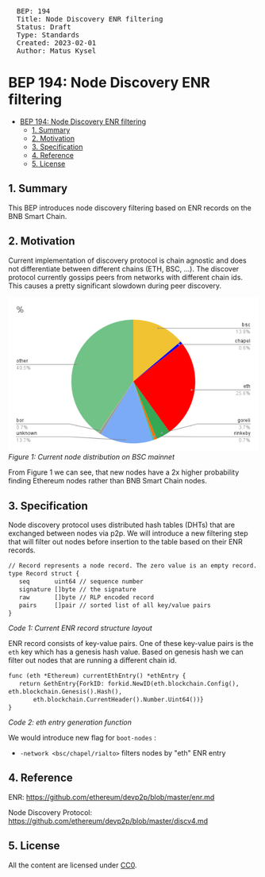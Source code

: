 <pre>
  BEP: 194
  Title: Node Discovery ENR filtering
  Status: Draft
  Type: Standards
  Created: 2023-02-01
  Author: Matus Kysel
</pre>

# BEP 194: Node Discovery ENR filtering

- [BEP 194: Node Discovery ENR filtering](#bep-194-node-discovery-enr-filtering)
  - [1.  Summary](#1--summary)
  - [2.  Motivation](#2--motivation)
  - [3.  Specification](#3--specification)
  - [4.  Reference](#4--reference)
  - [5.  License](#5--license)


## 1.  Summary

This BEP introduces node discovery filtering based on ENR records on the BNB Smart Chain.

##  2.  Motivation

Current implementation of discovery protocol is chain agnostic and does not differentiate between different chains (ETH, BSC, ...). The discover protocol currently gossips peers from networks with different chain ids. This causes a pretty significant slowdown during peer discovery.

![node distribution](./assets/bep-194/node_distribution.png)
*Figure 1: Current node distribution on BSC mainnet*

From Figure 1 we can see, that new nodes have a 2x higher probability finding Ethereum nodes rather than BNB Smart Chain nodes.

## 3.  Specification

Node discovery protocol uses distributed hash tables (DHTs) that are exchanged between nodes via p2p. We will introduce a new filtering step that will filter out nodes before insertion to the table based on their ENR records.

```
// Record represents a node record. The zero value is an empty record.
type Record struct {
   seq       uint64 // sequence number
   signature []byte // the signature
   raw       []byte // RLP encoded record
   pairs     []pair // sorted list of all key/value pairs
}
```
*Code 1: Current ENR record structure layout*


ENR record consists of key-value pairs. One of these key-value pairs is the `eth` key which has a genesis hash value. Based on genesis hash we can filter out nodes that are running a different chain id.

```
func (eth *Ethereum) currentEthEntry() *ethEntry {
   return &ethEntry{ForkID: forkid.NewID(eth.blockchain.Config(), eth.blockchain.Genesis().Hash(),
       eth.blockchain.CurrentHeader().Number.Uint64())}
}
```
*Code 2: eth entry generation function*

We would introduce new flag for `boot-nodes` :

- `-network <bsc/chapel/rialto>` filters nodes by "eth" ENR entry


## 4.  Reference

ENR: <https://github.com/ethereum/devp2p/blob/master/enr.md>

Node Discovery Protocol:  <https://github.com/ethereum/devp2p/blob/master/discv4.md>

##  5.  License

All the content are licensed under [CC0](https://creativecommons.org/publicdomain/zero/1.0/).